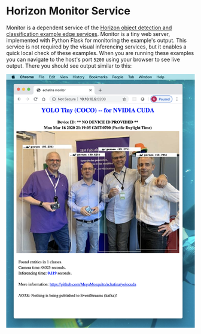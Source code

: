 # Horizon Monitor Service

Monitor is a dependent service of the [Horizon object detection and classification example edge services](../visual_inferencing/README.md). Monitor is a tiny web server, implemented with Python Flask for monitoring the example's output. This service is not required by the visual inferencing services, but it enables a quick local check of these examples. When you are running these examples you can navigate to the host's port `5200` using your browser to see live output. There you should see output similar to this:

![example-page](https://raw.githubusercontent.com/MegaMosquito/achatina/master/art/page.png)

